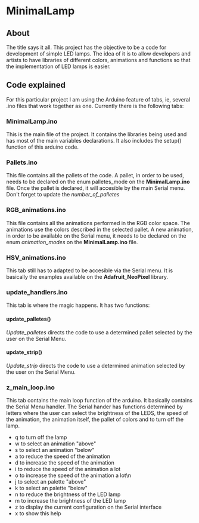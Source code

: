 # MinimalLamp
## About

 The title says it all. This project has the objective to be a code for development of simple LED lamps. The idea of it is to allow developers and artists to have libraries of different colors, animations and functions so that the implementation of LED lamps is easier. 

## Code explained

 For this particular project I am using the Arduino feature of tabs, ie, several .ino files that work together as one. Currently there is the following tabs:

### MinimalLamp.ino 

 This is the main file of the project. It contains the libraries being used and has most of the main variables declarations. It also includes the setup() function of this arduino code. 
 
### Pallets.ino 
 This file contains all the pallets of the code. A pallet, in order to be used, needs to be declared on the enum palletes_mode on the **MinimalLamp.ino** file. Once the pallet is declared, it will accesible by the main Serial menu. Don't forget to update the *number_of_palletes*
 
### RGB_animations.ino 
This file contains all the animations performed in the RGB color space. The animations use the colors described in the selected pallet. A new animation, in order to be available on the Serial menu, it needs to be declared on the enum *animation_modes* on the **MinimalLamp.ino** file.

### HSV_animations.ino 
This tab still has to adapted to be accesible via the Serial menu. It is basically the examples available on the **Adafruit_NeoPixel** library. 

### update_handlers.ino 
This tab is where the magic happens. It has two functions: 
#### update_palletes() 
*Update_palletes* directs the code to use a determined pallet selected by the user on the Serial Menu. 
#### update_strip() 
*Update_strip* directs the code to use a determined animation selected by the user on the Serial Menu. 

### z_main_loop.ino 
This tab contains the main loop function of the arduino. It basically contains the Serial Menu handler. The Serial hander has functions determined by letters where the user can select the brightness of the LEDS, the speed of the animation, the animation itself, the pallet of colors and to turn off the lamp. 

* q to turn off the lamp 
* w to select an animation "above"
* s to select an animation "below" 
* a to reduce the speed of the animation
* d to increase the speed of the animation
* i to reduce the speed of the animation a lot
* o to increase the speed of the animation a lot\n
* j to select an palette "above" 
* k to select an palette "below"
* n to reduce the brightness of the LED lamp 
* m to increase the brightness of the LED lamp 
* z to display the current configuration on the Serial interface 
* x to show this help

